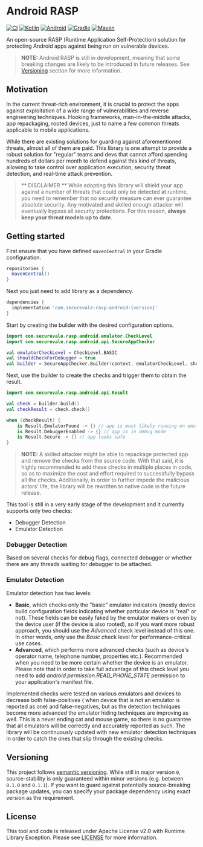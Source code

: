 # Android RASP

[![CI](https://github.com/securevale/android-rasp/actions/workflows/ci.yml/badge.svg)](https://github.com/securevale/android-rasp/actions/workflows/ci.yml)
[![Kotlin](https://img.shields.io/badge/kotlin-1.7.20-blue)](https://kotlinlang.org/docs/whatsnew1720.html)
[![Android](https://img.shields.io/badge/androidSDK-31-brightgreen)](https://developer.android.com/about/versions/12)
[![Gradle](https://img.shields.io/badge/gradle-7.4-green)](https://docs.gradle.org/7.4/release-notes.html)
[![Maven](https://maven-badges.herokuapp.com/maven-central/com.securevale/rasp-android/badge.svg)](https://search.maven.org/artifact/com.securevale/rasp-android)

An open-source RASP (Runtime Application Self-Protection) solution for protecting Android apps
against being run on vulnerable devices.

> **NOTE:** Android RASP is still in development, meaning that some breaking changes are likely to be introduced in future releases.
> See [Versioning](#versioning) section for more information.

## Motivation

In the current threat-rich environment, it is crucial to protect the apps against exploitation of a
wide range of vulnerabilities and reverse engineering techniques. Hooking frameworks,
man-in-the-middle attacks, app repackaging, rooted devices, just to name a few common threats
applicable to mobile applications.

While there are existing solutions for guarding against aforementioned threats, almost all of them
are paid. This library is one attempt to provide a robust solution for "regular" teams and devs that
cannot afford spending hundreds of dollars per month to defend against this kind of threats,
allowing to take control over application execution, security threat detection, and real-time attack
prevention.

> ** DISCLAIMER **
> While adopting this library will shield your app against a number of threats that could only be detected at runtime, you need to remember that no security measure can ever guarantee absolute security. Any motivated and skilled enough attacker will eventually bypass all security protections. For this reason, **always keep your threat models up to date**.

## Getting started

First ensure that you have defined `mavenCentral` in your Gradle configuration.

```groovy
repositories {
  mavenCentral()
}
```

Next you just need to add library as a dependency.

```groovy
dependencies {
  implementation 'com.securevale:rasp-android:{version}'
}
```

Start by creating the builder with the desired configuration options.

```kotlin
import com.securevale.rasp.android.emulator.CheckLevel
import com.securevale.rasp.android.api.SecureAppChecker

val emulatorCheckLevel = CheckLevel.BASIC
val shouldCheckForDebugger = true
val builder = SecureAppChecker.Builder(context, emulatorCheckLevel, shouldCheckForDebugger)
```

Next, use the builder to create the checks and trigger them to obtain the result.

```kotlin
import com.securevale.rasp.android.api.Result

val check = builder.build()
val checkResult = check.check()

when (checkResult) {
    is Result.EmulatorFound -> {} // app is most likely running on emulator
    is Result.DebuggerEnabled -> {} // app is in debug mode
    is Result.Secure -> {} // app looks safe
}
```

> **NOTE:** A skilled attacker might be able to repackage protected app and remove the checks from the source code.
> With that said, it is highly recommended to add these checks in multiple places in code, so as to maximize the cost and effort required to successfully bypass all the checks.
> Additionally, in order to further impede the malicious actors' life, the library will be rewritten to native code in the future release.

This tool is still in a very early stage of the development and it currently supports only two
checks:

- Debugger Detection
- Emulator Detection

### Debugger Detection

Based on several checks for debug flags, connected debugger or whether there are any threads waiting
for debugger to be attached.

### Emulator Detection

Emulator detection has two levels:

- **Basic**, which checks only the "basic" emulator indicators (mostly device build configuration
  fields indicating whether particular device is "real" or not). These fields can be easily faked by
  the emulator makers or even by the device user (if the device is also rooted), so if you want more
  robust approach, you should use the *Advanced* check level instead of this one. In other words, only use the *Basic* check level for performance-critical use cases.
- **Advanced**, which performs more advanced checks (such as device's operator name, telephone
  number, properties etc.). Recommended when you need to be more certain whether the device is an
  emulator. Please note that in order to take full advantage of this check level you need to add 
  *android.permission.READ_PHONE_STATE* permission to your application's manifest file.

Implemented checks were tested on various emulators and devices to decrease both false-positives (
when device that is not an emulator is reported as one) and false-negatives, but as the detection
techniques become more advanced the emulator hiding techniques are improving as well. This is a
never ending cat and mouse game, so there is no guarantee that all emulators will be correctly and
accurately reported as such. The library will be continuously updated with new emulator detection
techniques in order to catch the ones that slip through the existing checks.

## Versioning

This project follows [semantic versioning](https://semver.org/). While still in major version `0`,
source-stability is only guaranteed within minor versions (e.g. between `0.1.0` and `0.1.1`). If you
want to guard against potentially source-breaking package updates, you can specify your package
dependency using exact version as the requirement.

## License

This tool and code is released under Apache License v2.0 with Runtime Library Exception. Please
see [LICENSE](LICENSE) for more information.